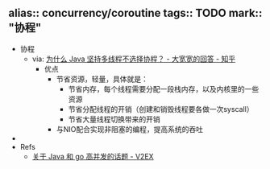 alias:: concurrency/coroutine
tags:: TODO
mark:: "协程"
-
- 协程
  - via: [为什么 Java 坚持多线程不选择协程？ - 大宽宽的回答 - 知乎](https://www.zhihu.com/question/332042250/answer/734115120)
    - 优点
      - 节省资源，轻量，具体就是：
        - 节省内存，每个线程需要分配一段栈内存，以及内核里的一些资源
        - 节省分配线程的开销（创建和销毁线程要各做一次syscall）
        - 节省大量线程切换带来的开销
      - 与NIO配合实现非阻塞的编程，提高系统的吞吐
-
- Refs
  - [关于 Java 和 go 高并发的话题 - V2EX](https://www.v2ex.com/t/791169)